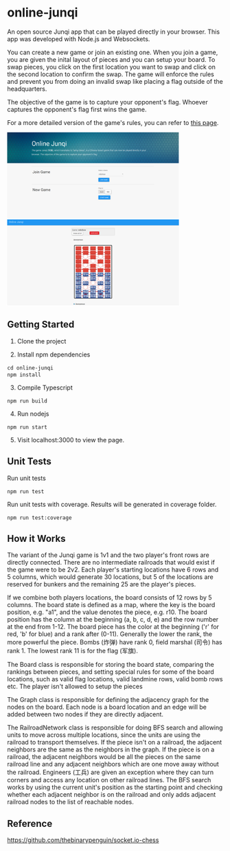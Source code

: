 # online-junqi

An open source Junqi app that can be played directly in your browser. This app was developed with Node.js and Websockets.

You can create a new game or join an existing one. When you join a game, you are given the inital layout of pieces and you can setup your board. To swap pieces, you click on the first location you want to swap and click on the second location to confirm the swap. The game will enforce the rules and prevent you from doing an invalid swap like placing a flag outside of the headquarters.

The objective of the game is to capture your opponent's flag. Whoever captures the opponent's flag first wins the game.

For a more detailed version of the game's rules, you can refer to [this page](https://en.wikipedia.org/wiki/Luzhanqi).

<div style="display:inline-block;">
<img src="https://github.com/samuelyuan/online-junqi/raw/master/images/menu.png" alt="Menu" width="400px" height="200px" />
<img src="https://github.com/samuelyuan/online-junqi/raw/master/images/game.png" alt="Gane" width="400px" height="200px" />
</div>

Getting Started
---

1. Clone the project

2. Install npm dependencies
```
cd online-junqi
npm install
```

3. Compile Typescript
```
npm run build
```

4. Run nodejs
```
npm run start
```

5. Visit localhost:3000 to view the page.

Unit Tests
---

Run unit tests
```
npm run test
```

Run unit tests with coverage. Results will be generated in coverage folder.
```
npm run test:coverage
```

How it Works
---

The variant of the Junqi game is 1v1 and the two player's front rows are directly connected. There are no intermediate railroads that would exist if the game were to be 2v2. Each player's starting locations have 6 rows and 5 columns, which would generate 30 locations, but 5 of the locations are reserved for bunkers and the remaining 25 are the player's pieces.

If we combine both players locations, the board consists of 12 rows by 5 columns. The board state is defined as a map, where the key is the board position, e.g. "a1", and the value denotes the piece, e.g. r10. The board position has the column at the beginning (a, b, c, d, e) and the row number at the end from 1-12. The board piece has the color at the beginning ('r' for red, 'b' for blue) and a rank after (0-11). Generally the lower the rank, the more powerful the piece. Bombs (炸弹) have rank 0, field marshal (司令) has rank 1. The lowest rank 11 is for the flag (军旗).

The Board class is responsible for storing the board state, comparing the rankings between pieces, and setting special rules for some of the board locations, such as valid flag locations, valid landmine rows, valid bomb rows etc. The player isn't allowed to setup the pieces

The Graph class is responsible for defining the adjacency graph for the nodes on the board. Each node is a board location and an edge will be added between two nodes if they are directly adjacent.

The RailroadNetwork class is responsible for doing BFS search and allowing units to move across multiple locations, since the units are using the railroad to transport themselves. If the piece isn't on a railroad, the adjacent neighbors are the same as the neighbors in the graph. If the piece is on a railroad, the adjacent neighbors would be all the pieces on the same railroad line and any adjacent neighbors which are one move away without the railroad. Engineers (工兵) are given an exception where they can turn corners and access any location on other railroad lines. The BFS search works by using the current unit's position as the starting point and checking whether each adjacent neighbor is on the railroad and only adds adjacent railroad nodes to the list of reachable nodes.

Reference
---

https://github.com/thebinarypenguin/socket.io-chess
